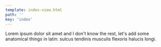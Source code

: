 ```yaml
---
template: index-view.html
path: ''
key: 'index'
---
```


Lorem ipsum dolor sit amet and I don't know the rest, let's add some anatomical things in latin: sulcus tendinis musculis flexoris halucis longi.
